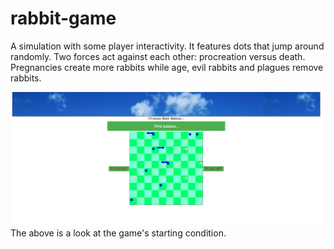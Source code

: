 # rabbit-game
A simulation with some player interactivity. It features dots that jump around randomly. Two forces act against each other: procreation versus death. Pregnancies create more rabbits while age, evil rabbits and plagues remove rabbits. 

![Game Footage](rabbit_start.png)
The above is a look at the game's starting condition.
